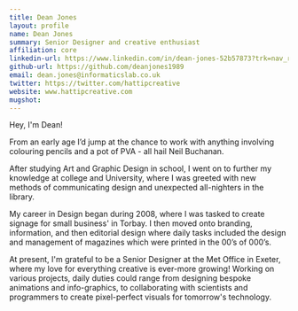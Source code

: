 ```yaml
---
title: Dean Jones
layout: profile
name: Dean Jones
summary: Senior Designer and creative enthusiast
affiliation: core
linkedin-url: https://www.linkedin.com/in/dean-jones-52b57873?trk=nav_responsive_tab_profile_pic
github-url: https://github.com/deanjones1989
email: dean.jones@informaticslab.co.uk
twitter: https://twitter.com/hattipcreative
website: www.hattipcreative.com
mugshot: 
---
```


Hey, I'm Dean!

From an early age I’d jump at the chance to work with anything involving colouring pencils and a pot of PVA - all hail Neil Buchanan. 

After studying Art and Graphic Design in school, I went on to further my knowledge at college and University, where I was greeted with new methods of communicating design and unexpected all-nighters in the library.

My career in Design began during 2008, where I was tasked to create signage for small business' in Torbay. I then moved onto branding, information, and then editorial design where daily tasks included the design and management of magazines which were printed in the 00’s of 000’s. 

At present, I'm grateful to be a Senior Designer at the Met Office in Exeter, where my love for everything creative is ever-more growing! Working on various projects, daily duties could range from designing bespoke animations and info-graphics, to collaborating with scientists and programmers to create pixel-perfect visuals for tomorrow's technology. 
